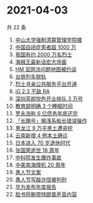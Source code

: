 # 2021-04-03

共 22 条

<!-- BEGIN ZHIHUSEARCH -->
<!-- 最后更新时间 Sat Apr 03 2021 20:02:51 GMT+0800 (China Standard Time) -->
1. [中山大学强制清算管理学院楼](https://www.zhihu.com/search?q=中山大学)
1. [中国自闭症患者超 1000 万](https://www.zhihu.com/search?q=自闭症)
1. [我国有约 2000 万名烈士](https://www.zhihu.com/search?q=清明)
1. [海贼王最新话宏大场面](https://www.zhihu.com/search?q=海贼王)
1. [HM 官网涉问题地图被约谈](https://www.zhihu.com/search?q=hm)
1. [台铁列车脱轨](https://www.zhihu.com/search?q=台铁列车)
1. [烈士寻亲公共服务平台开通](https://www.zhihu.com/search?q=烈士寻亲)
1. [iG 2:3 不敌 RA](https://www.zhihu.com/search?q=ig)
1. [深圳茶颜悦色开业排队 3 万号](https://www.zhihu.com/search?q=茶颜悦色)
1. [教育部明确 3 个睡眠时间](https://www.zhihu.com/search?q=睡眠时间)
1. [罗永浩称 6 亿债务年底还完](https://www.zhihu.com/search?q=罗永浩)
1. [「长赐号」搁浅系船长错误操作](https://www.zhihu.com/search?q=苏伊士运河)
1. [黑龙江 9 万平黑土遭盗挖](https://www.zhihu.com/search?q=黑土盗挖)
1. [云南新增 4 例本土确诊](https://www.zhihu.com/search?q=云南新增)
1. [日本进入 70 岁退休时代](https://www.zhihu.com/search?q=日本退休)
1. [张国荣逝世 18 周年](https://www.zhihu.com/search?q=张国荣)
1. [中科院发生爆炸事故](https://www.zhihu.com/search?q=中科院)
1. [中美南海撞机 20 周年](https://www.zhihu.com/search?q=中美撞机)
1. [愚人节文案](https://www.zhihu.com/search?q=愚人节文案)
1. [愚人节写敲诈信被判刑](https://www.zhihu.com/search?q=愚人节套路)
1. [华为发布年度报告](https://www.zhihu.com/search?q=华为年度报告)
1. [脸书将删带特朗普声音内容](https://www.zhihu.com/search?q=特朗普)
<!-- END ZHIHUSEARCH -->
